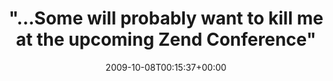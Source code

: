 ---
retweeted: false
source: <a href="http://twitter.com" rel="nofollow">Twitter Web Client</a>
entities:
  hashtags: []
  symbols: []
  user_mentions:
  - name: Fabien Potencier
    screen_name: fabpot
    indices:
    - '74'
    - '81'
    id_str: '15072316'
    id: '15072316'
  urls: []
display_text_range:
- '0'
- '132'
favorite_count: '0'
id_str: '4695905738'
truncated: false
retweet_count: '0'
id: '4695905738'
created_at: Thu Oct 08 00:15:37 +0000 2009
favorited: false
full_text: '"...Some will probably want to kill me at the upcoming Zend Conference"
  - [@fabpot](https://twitter.com/fabpot) on Templating Engines in PHP: http://bit.ly/2rIcRP'
lang: en
tags:
- pesos/twitter
date: '2009-10-08T00:15:37+00:00'
src: https://twitter.com/bascht/status/4695905738
original_url: https://twitter.com/bascht/status/4695905738
type: twitter_tweet
text: '"...Some will probably want to kill me at the upcoming Zend Conference" - [@fabpot](https://twitter.com/fabpot)
  on Templating Engines in PHP: http://bit.ly/2rIcRP'
title: '"...Some will probably want to kill me at the upcoming Zend Conference"'

---